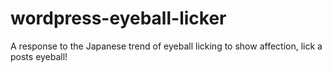 wordpress-eyeball-licker
========================

A response to the Japanese trend of eyeball licking to show affection, lick a posts eyeball!
